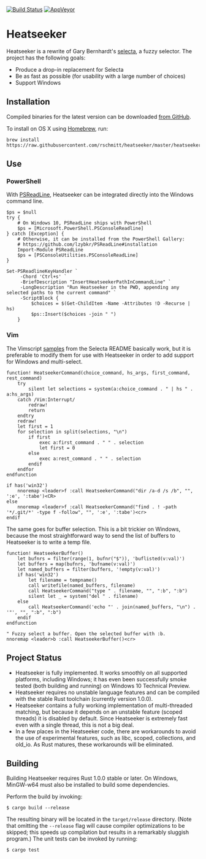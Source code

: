 [![Build Status](http://img.shields.io/travis/rschmitt/heatseeker.svg?label=Linux%20build)](https://travis-ci.org/rschmitt/heatseeker)
[![AppVeyor](https://ci.appveyor.com/api/projects/status/github/rschmitt/heatseeker?svg=true)](https://ci.appveyor.com/project/rschmitt/heatseeker)

# Heatseeker

Heatseeker is a rewrite of Gary Bernhardt's
[selecta](https://github.com/garybernhardt/selecta), a fuzzy selector. The project has the following goals:

* Produce a drop-in replacement for Selecta
* Be as fast as possible (for usability with a large number of choices)
* Support Windows

## Installation

Compiled binaries for the latest version can be downloaded [from GitHub](https://github.com/rschmitt/heatseeker/releases/tag/v0.3.0).

To install on OS X using [Homebrew](http://brew.sh/), run:

```shell
brew install https://raw.githubusercontent.com/rschmitt/heatseeker/master/heatseeker.rb
```

## Use

### PowerShell

With [PSReadLine](https://github.com/lzybkr/PSReadLine), Heatseeker can be integrated directly into the Windows command line.

```posh
$ps = $null
try {
    # On Windows 10, PSReadLine ships with PowerShell
    $ps = [Microsoft.PowerShell.PSConsoleReadline]
} catch [Exception] {
    # Otherwise, it can be installed from the PowerShell Gallery:
    # https://github.com/lzybkr/PSReadLine#installation
    Import-Module PSReadLine
    $ps = [PSConsoleUtilities.PSConsoleReadLine]
}

Set-PSReadlineKeyHandler `
     -Chord 'Ctrl+s' `
     -BriefDescription "InsertHeatseekerPathInCommandLine" `
     -LongDescription "Run Heatseeker in the PWD, appending any selected paths to the current command" `
     -ScriptBlock {
         $choices = $(Get-ChildItem -Name -Attributes !D -Recurse | hs)
         $ps::Insert($choices -join " ")
    }
```

### Vim

The Vimscript [samples](https://github.com/garybernhardt/selecta) from the Selecta README basically work, but it is preferable to modify them for use with Heatseeker in order to add support for Windows and multi-select.

```vim
function! HeatseekerCommand(choice_command, hs_args, first_command, rest_command)
    try
        silent let selections = system(a:choice_command . " | hs " . a:hs_args)
    catch /Vim:Interrupt/
        redraw!
        return
    endtry
    redraw!
    let first = 1
    for selection in split(selections, "\n")
        if first
            exec a:first_command . " " . selection
            let first = 0
        else
            exec a:rest_command . " " . selection
        endif
    endfor
endfunction

if has('win32')
    nnoremap <leader>f :call HeatseekerCommand("dir /a-d /s /b", "", ':e', ':tabe')<CR>
else
    nnoremap <leader>f :call HeatseekerCommand("find . ! -path '*/.git/*' -type f -follow", "", ':e', ':tabe')<cr>
endif
```

The same goes for buffer selection. This is a bit trickier on Windows, because the most straightforward way to send the list of buffers to Heatseeker is to write a temp file.

```posh
function! HeatseekerBuffer()
    let bufnrs = filter(range(1, bufnr("$")), 'buflisted(v:val)')
    let buffers = map(bufnrs, 'bufname(v:val)')
    let named_buffers = filter(buffers, '!empty(v:val)')
    if has('win32')
        let filename = tempname()
        call writefile(named_buffers, filename)
        call HeatseekerCommand("type " . filename, "", ":b", ":b")
        silent let _ = system("del " . filename)
    else
        call HeatseekerCommand('echo "' . join(named_buffers, "\n") . '"', "", ":b", ":b")
    endif
endfunction

" Fuzzy select a buffer. Open the selected buffer with :b.
nnoremap <leader>b :call HeatseekerBuffer()<cr>
```

## Project Status

* Heatseeker is fully implemented. It works smoothly on all supported platforms, including Windows; it has even been successfully smoke tested (both building and running) on Windows 10 Technical Preview.
* Heatseeker requires no unstable language features and can be compiled with the stable Rust toolchain (currently version 1.0.0).
* Heatseeker contains a fully working implementation of multi-threaded matching, but because it depends on an unstable feature (scoped threads) it is disabled by default. Since Heatseeker is extremely fast even with a single thread, this is not a big deal.
* In a few places in the Heatseeker code, there are workarounds to avoid the use of experimental features, such as libc, scoped, collections, and old_io. As Rust matures, these workarounds will be eliminated.

## Building

Building Heatseeker requires Rust 1.0.0 stable or later. On Windows, MinGW-w64 must also be installed to build some dependencies.

Perform the build by invoking:

```
$ cargo build --release
```

The resulting binary will be located in the `target/release` directory. (Note that omitting the `--release` flag will cause compiler optimizations to be skipped; this speeds up compilation but results in a remarkably sluggish program.) The unit tests can be invoked by running:

```
$ cargo test
```

